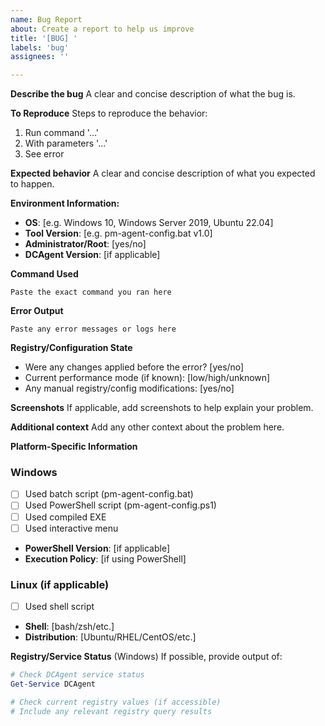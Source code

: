 ```yaml
---
name: Bug Report
about: Create a report to help us improve
title: '[BUG] '
labels: 'bug'
assignees: ''

---
```


**Describe the bug**
A clear and concise description of what the bug is.

**To Reproduce**
Steps to reproduce the behavior:
1. Run command '...'
2. With parameters '...'
3. See error

**Expected behavior**
A clear and concise description of what you expected to happen.

**Environment Information:**
- **OS**: [e.g. Windows 10, Windows Server 2019, Ubuntu 22.04]
- **Tool Version**: [e.g. pm-agent-config.bat v1.0]
- **Administrator/Root**: [yes/no]
- **DCAgent Version**: [if applicable]

**Command Used**
```
Paste the exact command you ran here
```

**Error Output**
```
Paste any error messages or logs here
```

**Registry/Configuration State**
- Were any changes applied before the error? [yes/no]
- Current performance mode (if known): [low/high/unknown]
- Any manual registry/config modifications: [yes/no]

**Screenshots**
If applicable, add screenshots to help explain your problem.

**Additional context**
Add any other context about the problem here.

**Platform-Specific Information**

### Windows
- [ ] Used batch script (pm-agent-config.bat)
- [ ] Used PowerShell script (pm-agent-config.ps1)
- [ ] Used compiled EXE
- [ ] Used interactive menu
- **PowerShell Version**: [if applicable]
- **Execution Policy**: [if using PowerShell]

### Linux (if applicable)
- [ ] Used shell script
- **Shell**: [bash/zsh/etc.]
- **Distribution**: [Ubuntu/RHEL/CentOS/etc.]

**Registry/Service Status** (Windows)
If possible, provide output of:
```powershell
# Check DCAgent service status
Get-Service DCAgent

# Check current registry values (if accessible)
# Include any relevant registry query results
```
